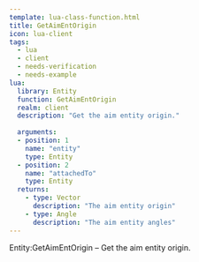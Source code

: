 ```yaml
---
template: lua-class-function.html
title: GetAimEntOrigin
icon: lua-client
tags:
  - lua
  - client
  - needs-verification
  - needs-example
lua:
  library: Entity
  function: GetAimEntOrigin
  realm: client
  description: "Get the aim entity origin."
  
  arguments:
  - position: 1
    name: "entity"
    type: Entity
  - position: 2
    name: "attachedTo"
    type: Entity
  returns:
    - type: Vector
      description: "The aim entity origin"
    - type: Angle
      description: "The aim entity angles"
---
```


<div class="lua__search__keywords">
Entity:GetAimEntOrigin &#x2013; Get the aim entity origin.
</div>
